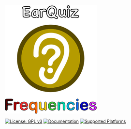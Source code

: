 ![EarQuiz Frequencies Logo](/GUI/Icons/Logo/EarQuiz_Splash.png)

[![License: GPL v3](https://img.shields.io/badge/License-GPLv3-blue.svg)](https://github.com/Gdalik/EarQuiz_Frequencies/blob/master/LICENSE)
[![Documentation](https://img.shields.io/badge/Documentation-on%20earquiz.org-brightgreen)](https://earquiz.org/manuals/earquiz-frequencies-help/)
[![Supported Platforms](https://img.shields.io/badge/platforms-macOS%20%7C%20Windows-green)]()

